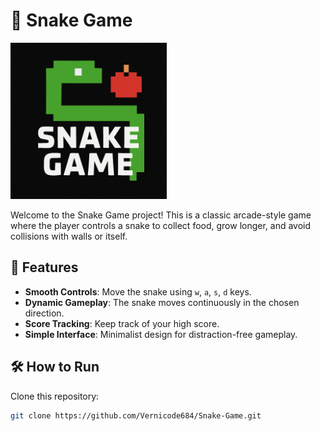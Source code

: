 # 🐍 Snake Game

<img src="Snake Game.png" alt="Snake Game Logo" width="250"/>

Welcome to the Snake Game project! This is a classic arcade-style game where the player controls a snake to collect food, grow longer, and avoid collisions with walls or itself.

## 🚀 Features
- **Smooth Controls**: Move the snake using `w`, `a`, `s`, `d` keys.
- **Dynamic Gameplay**: The snake moves continuously in the chosen direction.
- **Score Tracking**: Keep track of your high score.
- **Simple Interface**: Minimalist design for distraction-free gameplay.

## 🛠️ How to Run

Clone this repository:

```bash
git clone https://github.com/Vernicode684/Snake-Game.git

